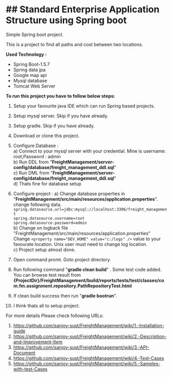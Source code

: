 # ## Standard Enterprise Application Structure using Spring boot
Simple Spring boot project.

This is a project to find all paths and cost between two locations.

**Used Technology :**

* Spring Boot-1.5.7   
* Spring data jpa  
* Google map api  
* Mysql database  
* Tomcat Web Server  

**To run this project you have to follow below steps:**

1. Setup your favourite java IDE which can run Spring based projects.  
2. Setup mysql server. Skip if you have already.  
3. Setup gradle. Skip if you have already.  
4. Download or clone this project.  

5. Configure Database :  
    a) Connect to your mysql server with your credential. Mine is username: root,Password : admin   
    b) Run DDL from "**FreightManagement/server-config/database/freight_management_ddl.sql**"  
    c) Run DML from "**FreightManagement/server-config/database/freight_management_ddl.sql**"  
    d) Thats fine for database setup  
    
6. Configure project : 
    a) Change database properties in "**FreightManagement/src/main/resources/application.properties**". 
    change following data.    
    `spring.datasource.url=jdbc:mysql://localhost:3306/freight_management  `   
    `spring.datasource.username=root`    
    `spring.datasource.password=admin`    
    b) Change on logback file "FreightManagement/src/main/resources/application.properties"
     Change  `<property name="DEV_HOME" value="c:/logs" />` value to your favourate location. Unix user must need to change log location.  
    c) Project setup almost done.  
     
 7. Open command promt. Goto project directory.  
 8. Run following command "**gradle clean build**" . Some test code added. You can browse test result from **{ProjectDir}/FreightManagement/build/reports/tests/test/classes/com.fm.assignment.repository.PathRepositoryTest.html**  
 9. If clean build success then run "**gradle bootrun**".   
 10. I think thats all to setup project.  
    

For more details Please check following URLs:

1. https://github.com/sanjoy-sust/FreightManagement/wiki/1.-Installation-guide  
2. https://github.com/sanjoy-sust/FreightManagement/wiki/2.-Description-and-Improvement-Item  
3. https://github.com/sanjoy-sust/FreightManagement/wiki/3.-API-Document  
4. https://github.com/sanjoy-sust/FreightManagement/wiki/4.-Test-Cases  
5. https://github.com/sanjoy-sust/FreightManagement/wiki/5.-Samples-with-test-Cases  


